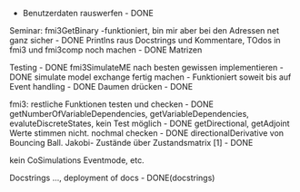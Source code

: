- Benutzerdaten rauswerfen - DONE


Seminar:
fmi3GetBinary -funktioniert, bin mir aber bei den Adressen net ganz sicher - DONE
Printlns raus
Docstrings und Kommentare, TOdos in fmi3 und fmi3comp noch machen - DONE
Matrizen

Testing - DONE
fmi3SimulateME nach besten gewissen implementieren - DONE
simulate model exchange fertig machen - Funktioniert soweit bis auf Event handling - DONE
Daumen drücken - DONE


fmi3: restliche Funktionen testen und checken - DONE
getNumberOfVariableDependencies, getVariableDependencies, evaluteDiscreteStates, kein Test möglich - DONE
getDirectional, getAdjoint Werte stimmen nicht. nochmal checken - DONE
directionalDerivative von Bouncing Ball. Jakobi- Zustände über Zustandsmatrix [1] - DONE





kein CoSimulations Eventmode, etc.

Docstrings ..., deployment of docs - DONE(docstrings)